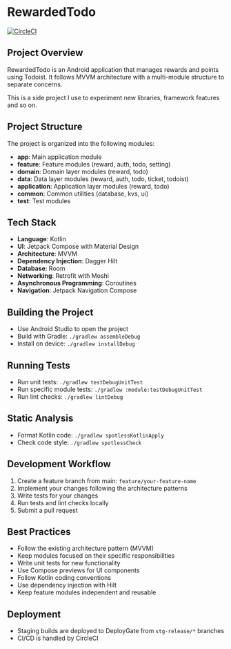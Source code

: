 # RewardedTodo

[![CircleCI](https://circleci.com/gh/kseito/RewardedTodo.svg?style=svg)](https://circleci.com/gh/kseito/RewardedTodo)

## Project Overview
RewardedTodo is an Android application that manages rewards and points using Todoist. It follows MVVM architecture with a multi-module structure to separate concerns.

This is a side project I use to experiment new libraries, framework features and so on.

## Project Structure
The project is organized into the following modules:

- **app**: Main application module
- **feature**: Feature modules (reward, auth, todo, setting)
- **domain**: Domain layer modules (reward, todo)
- **data**: Data layer modules (reward, auth, todo, ticket, todoist)
- **application**: Application layer modules (reward, todo)
- **common**: Common utilities (database, kvs, ui)
- **test**: Test modules

## Tech Stack
- **Language**: Kotlin
- **UI**: Jetpack Compose with Material Design
- **Architecture**: MVVM
- **Dependency Injection**: Dagger Hilt
- **Database**: Room
- **Networking**: Retrofit with Moshi
- **Asynchronous Programming**: Coroutines
- **Navigation**: Jetpack Navigation Compose

## Building the Project
- Use Android Studio to open the project
- Build with Gradle: `./gradlew assembleDebug`
- Install on device: `./gradlew installDebug`

## Running Tests
- Run unit tests: `./gradlew testDebugUnitTest`
- Run specific module tests: `./gradlew :module:testDebugUnitTest`
- Run lint checks: `./gradlew lintDebug`

## Static Analysis
- Format Kotlin code: `./gradlew spotlessKotlinApply`
- Check code style: `./gradlew spotlessCheck`

## Development Workflow
1. Create a feature branch from main: `feature/your-feature-name`
2. Implement your changes following the architecture patterns
3. Write tests for your changes
4. Run tests and lint checks locally
5. Submit a pull request

## Best Practices
- Follow the existing architecture pattern (MVVM)
- Keep modules focused on their specific responsibilities
- Write unit tests for new functionality
- Use Compose previews for UI components
- Follow Kotlin coding conventions
- Use dependency injection with Hilt
- Keep feature modules independent and reusable

## Deployment
- Staging builds are deployed to DeployGate from `stg-release/*` branches
- CI/CD is handled by CircleCI
